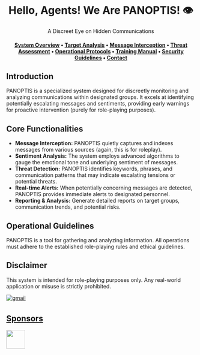 <h1 align="center">Hello, Agents! We Are PANOPTIS! 👁️</h1>

<div align="center">
  A Discreet Eye on Hidden Communications
</div>

<h4 align="center">
  <b><a href="#">System Overview</a></b>
  •
  <b><a href="#">Target Analysis</a></b>
  •
  <b><a href="#">Message Interception</a></b>
  •
  <b><a href="#">Threat Assessment</a></b>
  •
  <b><a href="#">Operational Protocols</a></b>
  •
  <b><a href="#">Training Manual</a></b>
  •
  <b><a href="#">Security Guidelines</a></b>
  •
  <b><a href="#">Contact</a></b>
</h3>

## Introduction

PANOPTIS is a specialized system designed for discreetly monitoring and analyzing communications within designated groups. It excels at identifying potentially escalating messages and sentiments, providing early warnings for proactive intervention (purely for role-playing purposes).

## Core Functionalities

*   **Message Interception:** PANOPTIS quietly captures and indexes messages from various sources (again, this is for roleplay).
*   **Sentiment Analysis:** The system employs advanced algorithms to gauge the emotional tone and underlying sentiment of messages.
*   **Threat Detection:** PANOPTIS identifies keywords, phrases, and communication patterns that may indicate escalating tensions or potential threats.
*   **Real-time Alerts:** When potentially concerning messages are detected, PANOPTIS provides immediate alerts to designated personnel.
*   **Reporting & Analysis:** Generate detailed reports on target groups, communication trends, and potential risks.

## Operational Guidelines

PANOPTIS is a tool for gathering and analyzing information. All operations must adhere to the established role-playing rules and ethical guidelines.

## Disclaimer

This system is intended for role-playing purposes only. Any real-world application or misuse is strictly prohibited.


<a href="mailto:ossinsight@pingcap.com" target="_blank">
<img src=https://img.shields.io/badge/gmail-%2300acee.svg?color=EA4335&style=for-the-badge&logo=gmail&logoColor=white alt=gmail style="margin-bottom: 5px;" />

## Sponsors
<a href="https://en.pingcap.com/tidb-cloud/?utm_source=ossinsight&utm_medium=referral">
<img src="/web/static/img/tidb-cloud-logo-w.png" height=50 />
</a>
